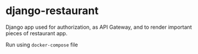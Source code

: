 # django-restaurant

Django app used for authorization, as API Gateway, and to render important pieces of restaurant app.

Run using `docker-compose` file